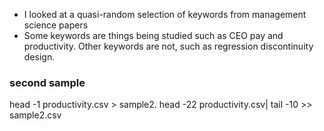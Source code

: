 - I looked at a quasi-random selection of keywords from management science papers
- Some keywords are things being studied such as CEO pay and productivity. Other keywords are not, such as regression discontinuity design.


### second sample 

head -1 productivity.csv > sample2.
head -22 productivity.csv| tail -10 >> sample2.csv